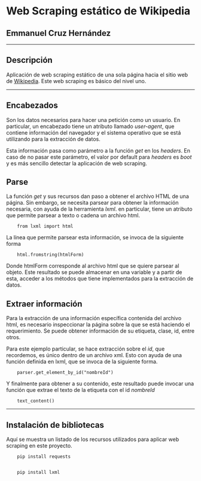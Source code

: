 # Web Scraping estático de Wikipedia
## Emmanuel Cruz Hernández

----

## Descripción

Aplicación de web scraping estático de una sola página hacia el sitio web de [Wikipedia](https://www.wikipedia.org/). Este web scraping es básico del nivel uno.


----

## Encabezados

Son los datos necesarios para hacer una petición como un usuario. En particular, un encabezado tiene un atributo llamado _user-agent_, que contiene información del navegador y el sistema operativo que se está utilizando para la extracción de datos.

Esta información pasa como parámetro a la función _get_ en los _headers_. En caso de no pasar este parámetro, el valor por default para _headers_ es _boot_ y es más sencillo detectar la aplicación de web scraping.


## Parse

La función _get_ y sus recursos dan paso a obtener el archivo HTML de una página. Sin embargo, se necesita parsear para obtener la información necesaria, con ayuda de la herramienta _lxml_. en particular, tiene un atributo que permite parsear a texto o cadena un archivo html.

		from lxml import html

La línea que permite parsear esta información, se invoca de la siguiente forma

		html.fromstring(htmlForm)

Donde htmlForm corresponde al archivo html que se quiere parsear al objeto. Este resultado se puede almacenar en una variable y a partir de esta, acceder a los métodos que tiene implementados para la extracción de datos.

## Extraer información

Para la extracción de una información específica contenida del archivo html, es necesario inspeccionar la página sobre la que se está haciendo el requerimiento. Se puede obtener información de su etiqueta, clase, id, entre otros.

Para este ejemplo particular, se hace extracción sobre el _id_, que recordemos, es único dentro de un archivo xml. Esto con ayuda de una función definida en lxml, que se invoca de la siguiente forma.

		parser.get_element_by_id("nombreId")

Y finalmente para obtener a su contenido, este resultado puede invocar una función que extrae el texto de la etiqueta con el id _nombreId_

		text_content()


----


## Instalación de bibliotecas

Aquí se muestra un listado de los recursos utilizados para aplicar web scraping en este proyecto.

		pip install requests


		pip install lxml
